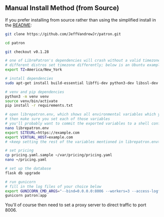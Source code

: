 <h2>Manual Install Method (from Source)</h2>

If you prefer installing from source rather than using the simplified install in the [README](https://github.com/JeffVandrewJr/patron/blob/master/README.md#easy-install-method):
```bash
git clone https://github.com/JeffVandrewJr/patron.git

cd patron

git checkout v0.1.28

# one of LibrePatron's dependencies will crash without a valid timezone setting (see notes in README)
# different distros set timezone differently; below is an Ubuntu example
export TZ=America/New_York

# install dependencies
sudo apt-get install build-essential libffi-dev python3-dev libssl-dev

# venv and pip dependencies
python3 -m venv venv
source venv/bin/activate
pip install -r requirements.txt

# open librepatron.env, which shows all environmental variables which you need to set
# then make sure you set each of those variables
# you'll probably want to commit the exported variables to a shell config file so they stay set
nano librepatron.env
export SITEURL=https://example.com
export VIRTUAL_HOST=example.com
# <keep setting the rest of the variables mentioned in librepatron.env>

# set pricing
cp pricing.yaml.sample ~/var/pricing/pricing.yaml
nano ~/pricing.yaml

# set up the database
flask db upgrade

# run gunicorn
# fill in the log files of your choice below
export GUNICORN_CMD_ARGS="--bind=0.0.0.0:8006 --workers=3 --access-logfile=- --error-logfile=-"
gunicorn patron:app
```
You'll of course then need to set a proxy server to direct traffic to port 8006.
